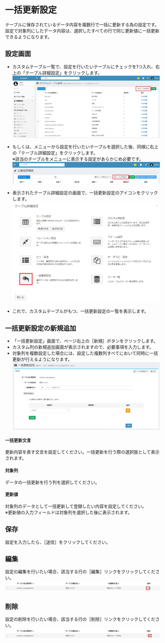 # 一括更新設定
テーブルに保存されているデータ内容を複数行で一括に更新する為の設定です。  
設定で対象列にしたデータ内容は、選択したすべての行で同じ更新値に一括更新できるようになります。

## 設定画面
- カスタムテーブル一覧で、設定を行いたいテーブルにチェックを1つ入れ、右上の「テーブル詳細設定」をクリックします。  
![一括更新画面](img/mass_update/mass_update_grid4.png)
- もしくは、メニューから設定を行いたいテーブルを選択した後、同様に右上の「テーブル詳細設定」をクリックします。  
※該当のテーブルをメニューに表示する設定があらかじめ必要です。  
![一括更新画面](img/mass_update/mass_update_grid5.png)
- 表示されたテーブル詳細設定の画面で、一括更新設定のアイコンをクリックします。
![一括更新画面](img/mass_update/mass_update_grid6.png)

- これで、カスタムテーブルがもつ、一括更新設定の一覧を表示します。  

## 一括更新設定の新規追加
- 「一括更新設定」画面で、ページ右上の［新規］ボタンをクリックします。
- カスタム列の新規追加画面が表示されますので、必要事項を入力します。  
- 対象列を複数設定した場合には、設定した複数列すべてにおいて同時に一括更新が行えるようになります。
![一括更新画面](img/mass_update/mass_update_new1.png)

#### 一括更新文言  
更新内容を表す文言を設定してください。一括更新を行う際の選択肢として表示されます。  

#### 対象列  
データの一括更新を行う列を選択してください。

#### 更新値  
対象列のデータとして一括更新して登録したい内容を設定してください。  
※更新値の入力フィールドは対象列を選択した後に表示されます。  

## 保存
設定を入力したら、［送信］をクリックしてください。

## 編集
設定の編集を行いたい場合、該当する行の［編集］リンクをクリックしてください。  
![一括更新画面](img/mass_update/mass_update_edit.png)

## 削除
設定の削除を行いたい場合、該当する行の［削除］リンクをクリックしてください。  
![一括更新画面](img/mass_update/mass_update_delete.png)
